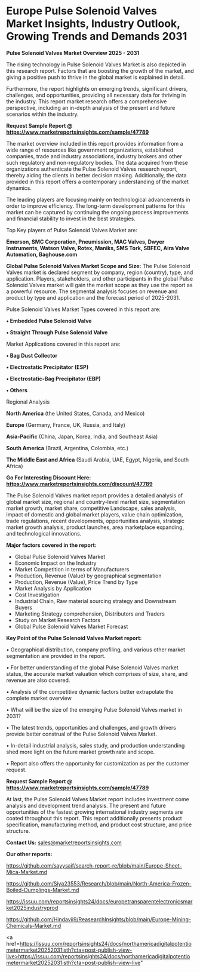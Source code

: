 # Europe Pulse Solenoid Valves Market Insights, Industry Outlook, Growing Trends and Demands 2031

<Strong> Pulse Solenoid Valves Market Overview 2025 - 2031</strong>

The rising technology in Pulse Solenoid Valves Market is also depicted in this research report. Factors that are boosting the growth of the market, and giving a positive push to thrive in the global market is explained in detail.

Furthermore, the report highlights on emerging trends, significant drivers, challenges, and opportunities, providing all necessary data for thriving in the industry. This report market research offers a comprehensive perspective, including an in-depth analysis of the present and future scenarios within the industry.

<strong>Request Sample Report @ <a href=https://www.marketreportsinsights.com/sample/47789>https://www.marketreportsinsights.com/sample/47789</a></strong>

The market overview included in this report provides information from a wide range of resources like government organizations, established companies, trade and industry associations, industry brokers and other such regulatory and non-regulatory bodies. The data acquired from these organizations authenticate the Pulse Solenoid Valves research report, thereby aiding the clients in better decision making. Additionally, the data provided in this report offers a contemporary understanding of the market dynamics.

The leading players are focusing mainly on technological advancements in order to improve efficiency. The long-term development patterns for this market can be captured by continuing the ongoing process improvements and financial stability to invest in the best strategies.

Top Key players of Pulse Solenoid Valves Market are:

<strong>Emerson, SMC Corporation, Pneumission, MAC Valves, Dwyer Instruments, Watson Valve, Rotex, Maniks, SMS Tork, SBFEC, Aira Valve Automation, Baghouse.com</strong>

<strong><b>Global Pulse Solenoid Valves Market Scope and Size:</b></strong>
The Pulse Solenoid Valves market is declared segment by company, region (country), type, and application. Players, stakeholders, and other participants in the global Pulse Solenoid Valves market will gain the market scope as they use the report as a powerful resource. The segmental analysis focuses on revenue and product by type and application and the forecast period of 2025-2031.

Pulse Solenoid Valves Market Types covered in this report are:

<strong>•  Embedded Pulse Solenoid Valve

•  Straight Through Pulse Solenoid Valve</strong>

Market Applications covered in this report are:

<strong>•  Bag Dust Collector

•  Electrostatic Precipitator (ESP)

•  Electrostatic-Bag Precipitator (EBP)

•  Others</strong> 

Regional Analysis

<strong>North America</strong> (the United States, Canada, and Mexico)

<strong>Europe</strong> (Germany, France, UK, Russia, and Italy)

<strong>Asia-Pacific</strong> (China, Japan, Korea, India, and Southeast Asia)

<strong>South America</strong> (Brazil, Argentina, Colombia, etc.)

<strong>The Middle East and Africa</strong> (Saudi Arabia, UAE, Egypt, Nigeria, and South Africa)

<strong>Go For Interesting Discount Here: <a href=https://www.marketreportsinsights.com/discount/47789>https://www.marketreportsinsights.com/discount/47789</a></strong>

The Pulse Solenoid Valves market report provides a detailed analysis of global market size, regional and country-level market size, segmentation market growth, market share, competitive Landscape, sales analysis, impact of domestic and global market players, value chain optimization, trade regulations, recent developments, opportunities analysis, strategic market growth analysis, product launches, area marketplace expanding, and technological innovations.

<strong><b>Major factors covered in the report:</b></strong>
<ul>
  <li>Global Pulse Solenoid Valves Market </li>
  <li>Economic Impact on the Industry</li>
  <li>Market Competition in terms of Manufacturers</li>
  <li>Production, Revenue (Value) by geographical segmentation</li>
  <li>Production, Revenue (Value), Price Trend by Type</li>
  <li>Market Analysis by Application</li>
  <li>Cost Investigation</li>
  <li>Industrial Chain, Raw material sourcing strategy and Downstream Buyers</li>
  <li>Marketing Strategy comprehension, Distributors and Traders</li>
  <li>Study on Market Research Factors</li>
  <li>Global Pulse Solenoid Valves Market Forecast</li>
</ul>

<strong><b>Key Point of the Pulse Solenoid Valves Market report:</b></strong>

• Geographical distribution, company profiling, and various other market segmentation are provided in the report.

• For better understanding of the global Pulse Solenoid Valves market status, the accurate market valuation which comprises of size, share, and revenue are also covered.

• Analysis of the competitive dynamic factors better extrapolate the complete market overview

• What will be the size of the emerging Pulse Solenoid Valves market in 2031?

• The latest trends, opportunities and challenges, and growth drivers provide better construal of the Pulse Solenoid Valves Market.

• In-detail industrial analysis, sales study, and production understanding shed more light on the future market growth rate and scope.

• Report also offers the opportunity for customization as per the customer request.

<strong>Request Sample Report @ <a href=https://www.marketreportsinsights.com/sample/47789>https://www.marketreportsinsights.com/sample/47789</a></strong>

At last, the Pulse Solenoid Valves Market report includes investment come analysis and development trend analysis. The present and future opportunities of the fastest growing international industry segments are coated throughout this report. This report additionally presents product specification, manufacturing method, and product cost structure, and price structure.

<strong>Contact Us:</strong>
sales@marketreportsinsights.com

<strong>Our other reports:</strong>

<a href=https://github.com/sayysaif/search-report-re/blob/main/Europe-Sheet-Mica-Market.md>https://github.com/sayysaif/search-report-re/blob/main/Europe-Sheet-Mica-Market.md</a>

<a href=https://github.com/Siya23553/Research/blob/main/North-America-Frozen-Boiled-Dumplings-Market.md>https://github.com/Siya23553/Research/blob/main/North-America-Frozen-Boiled-Dumplings-Market.md</a>

<a href=https://issuu.com/reportsinsights24/docs/europetransparentelectronicsmarket2025industryprod>https://issuu.com/reportsinsights24/docs/europetransparentelectronicsmarket2025industryprod</a>

<a href=https://github.com/Hindavii9/ReasearchInsights/blob/main/Europe-Mining-Chemicals-Market.md>https://github.com/Hindavii9/ReasearchInsights/blob/main/Europe-Mining-Chemicals-Market.md</a>

<a href=https://issuu.com/reportsinsights24/docs/northamericadigitalpotentiometermarket20252031isth?cta=post-publish-view-live>https://issuu.com/reportsinsights24/docs/northamericadigitalpotentiometermarket20252031isth?cta=post-publish-view-live</a>"

